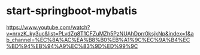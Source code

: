# start-springboot-mybatis

https://www.youtube.com/watch?v=nrxzK_ky3uc&list=PLvdZg8T1CFZuMZh5PzNUAhDprr0ksjkNp&index=1&ab_channel=%EC%8A%AC%EA%B8%B0%EB%A1%9C%EC%9A%B4%EC%BD%94%EB%94%A9%EC%83%9D%ED%99%9C
